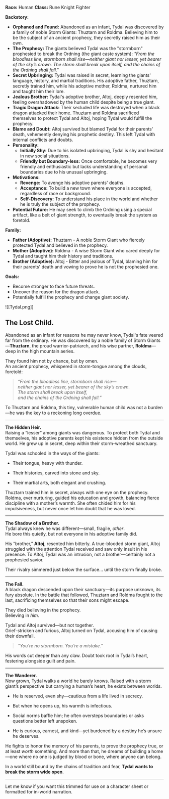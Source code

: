 **Race:** Human
**Class:** Rune Knight Fighter

**Backstory:**

* **Orphaned and Found:** Abandoned as an infant, Tydal was discovered by a family of noble Storm Giants: Thuztarn and Roldma. Believing him to be the subject of an ancient prophecy, they secretly raised him as their own.
* **The Prophecy:** The giants believed Tydal was the "stormborn" prophesied to break the Ordning (the giant caste system): *"From the bloodless line, stormborn shall rise—neither giant nor lesser, yet bearer of the sky’s crown. The storm shall break upon itself, and the chains of the Ordning shall fall."*
* **Secret Upbringing:** Tydal was raised in secret, learning the giants' language, history, and martial traditions. His adoptive father, Thuztarn, secretly trained him, while his adoptive mother, Roldma, nurtured him and taught him their lore.
* **Jealous Brother:** Tydal's adoptive brother, Altoj, deeply resented him, feeling overshadowed by the human child despite being a true giant.
* **Tragic Dragon Attack:** Their secluded life was destroyed when a black dragon attacked their home. Thuztarn and Roldma sacrificed themselves to protect Tydal and Altoj, hoping Tydal would fulfill the prophecy.
* **Blame and Doubt:** Altoj survived but blamed Tydal for their parents' death, vehemently denying his prophetic destiny. This left Tydal with internal conflicts and doubts.
* **Personality:**
    * **Initially Shy:** Due to his isolated upbringing, Tydal is shy and hesitant in new social situations.
    * **Friendly but Boundary-less:** Once comfortable, he becomes very friendly and enthusiastic but lacks understanding of personal boundaries due to his unusual upbringing.
* **Motivations:**
    * **Revenge:** To avenge his adoptive parents' deaths.
    * **Acceptance:** To build a new town where everyone is accepted, regardless of race or background.
    * **Self-Discovery:** To understand his place in the world and whether he is truly the subject of the prophecy.
* **Potential Future:** He may seek to climb the Ordning using a special artifact, like a belt of giant strength, to eventually break the system as foretold.

**Family:**

* **Father (Adoptive):** Thuztarn - A noble Storm Giant who fiercely protected Tydal and believed in the prophecy.
* **Mother (Adoptive):** Roldma - A wise Storm Giant who cared deeply for Tydal and taught him their history and traditions.
* **Brother (Adoptive):** Altoj - Bitter and jealous of Tydal, blaming him for their parents' death and vowing to prove he is not the prophesied one.

**Goals:**

* Become stronger to face future threats.
* Uncover the reason for the dragon attack.
* Potentially fulfill the prophecy and change giant society.


![[Tydal.png]]

## **The Lost Child.**  
Abandoned as an infant for reasons he may never know, Tydal's fate veered far from the ordinary. He was discovered by a noble family of Storm Giants—**Thuztarn**, the proud warrior-patriarch, and his wise partner, **Roldma**—deep in the high mountain aeries.

They found him not by chance, but by omen.  
An ancient prophecy, whispered in storm-tongue among the clouds, foretold:

> _“From the bloodless line, stormborn shall rise—  
> neither giant nor lesser, yet bearer of the sky’s crown.  
> The storm shall break upon itself,  
> and the chains of the Ordning shall fall.”_

To Thuztarn and Roldma, this tiny, vulnerable human child was not a burden—he was the key to a reckoning long overdue.

---

**The Hidden Heir.**  
Raising a “lesser” among giants was dangerous. To protect both Tydal and themselves, his adoptive parents kept his existence hidden from the outside world. He grew up in secret, deep within their storm-wreathed sanctuary.

Tydal was schooled in the ways of the giants:

- Their tongue, heavy with thunder.
    
- Their histories, carved into stone and sky.
    
- Their martial arts, both elegant and crushing.
    

Thuztarn trained him in secret, always with one eye on the prophecy. Roldma, ever nurturing, guided his education and growth, balancing fierce discipline with a mother’s warmth. She often chided him for his impulsiveness, but never once let him doubt that he was loved.

---

**The Shadow of a Brother.**  
Tydal always knew he was different—small, fragile, _other_.  
He bore this quietly, but not everyone in his adoptive family did.

His “brother,” **Altoj**, resented him bitterly. A true-blooded storm giant, Altoj struggled with the attention Tydal received and saw only insult in his presence. To Altoj, Tydal was an intrusion, not a brother—certainly not a prophesied savior.

Their rivalry simmered just below the surface… until the storm finally broke.

---

**The Fall.**  
A black dragon descended upon their sanctuary—its purpose unknown, its fury absolute. In the battle that followed, Thuztarn and Roldma fought to the last, sacrificing themselves so that their sons might escape.

They died believing in the prophecy.  
Believing in _him_.

Tydal and Altoj survived—but not together.  
Grief-stricken and furious, Altoj turned on Tydal, accusing him of causing their downfall.

> _“You’re no stormborn. You’re a mistake.”_

His words cut deeper than any claw. Doubt took root in Tydal’s heart, festering alongside guilt and pain.

---

**The Wanderer.**  
Now grown, Tydal walks a world he barely knows. Raised with a storm giant’s perspective but carrying a human’s heart, he exists between worlds.

- He is reserved, even shy—cautious from a life lived in secrecy.
    
- But when he opens up, his warmth is infectious.
    
- Social norms baffle him; he often oversteps boundaries or asks questions better left unspoken.
    
- He is curious, earnest, and kind—yet burdened by a destiny he’s unsure he deserves.
    

He fights to honor the memory of his parents, to prove the prophecy true, or at least _worth_ something. And more than that, he dreams of building a home—one where no one is judged by blood or bone, where anyone can belong.

In a world still bound by the chains of tradition and fear, **Tydal wants to break the storm wide open**.

---

Let me know if you want this trimmed for use on a character sheet or formatted for in-world narration.
